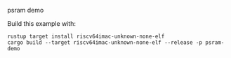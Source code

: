 psram demo

Build this example with:

```
rustup target install riscv64imac-unknown-none-elf
cargo build --target riscv64imac-unknown-none-elf --release -p psram-demo
```

